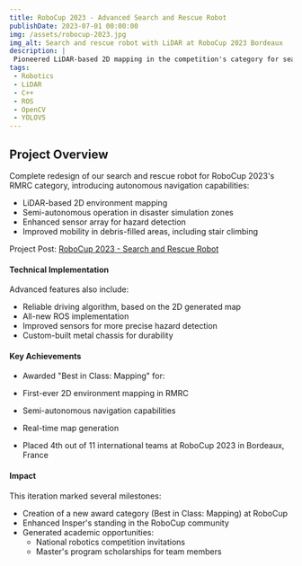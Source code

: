 ```yaml
---
title: RoboCup 2023 - Advanced Search and Rescue Robot
publishDate: 2023-07-01 00:00:00
img: /assets/robocup-2023.jpg
img_alt: Search and rescue robot with LiDAR at RoboCup 2023 Bordeaux
description: |
 Pioneered LiDAR-based 2D mapping in the competition's category for search and rescue robots, winning Best in Class: Mapping at RoboCup 2023 in Bordeaux.
tags:
 - Robotics
 - LiDAR
 - C++
 - ROS
 - OpenCV
 - YOLOV5
---
```


## Project Overview

Complete redesign of our search and rescue robot for RoboCup 2023's RMRC category, introducing autonomous navigation capabilities:

- LiDAR-based 2D environment mapping
- Semi-autonomous operation in disaster simulation zones
- Enhanced sensor array for hazard detection
- Improved mobility in debris-filled areas, including stair climbing

Project Post: [RoboCup 2023 - Search and Rescue Robot](https://www.instagram.com/p/CufJNSAOEGV)

#### Technical Implementation

Advanced features also include:

- Reliable driving algorithm, based on the 2D generated map
- All-new ROS implementation
- Improved sensors for more precise hazard detection
- Custom-built metal chassis for durability

#### Key Achievements

- Awarded "Best in Class: Mapping" for:
 - First-ever 2D environment mapping in RMRC
 - Semi-autonomous navigation capabilities
 - Real-time map generation

- Placed 4th out of 11 international teams at RoboCup 2023 in Bordeaux, France

#### Impact

This iteration marked several milestones:

- Creation of a new award category (Best in Class: Mapping) at RoboCup
- Enhanced Insper's standing in the RoboCup community
- Generated academic opportunities:
  - National robotics competition invitations
  - Master's program scholarships for team members
